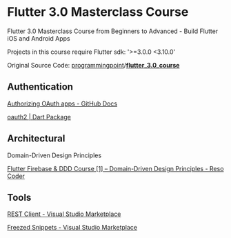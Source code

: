 # Flutter 3.0 Masterclass Course

Flutter 3.0 Masterclass Course from Beginners to Advanced - Build Flutter iOS and Android Apps

Projects in this course require Flutter sdk: '>=3.0.0 <3.10.0'

Original Source Code: [programmingpoint](https://github.com/programmingpoint)/**[flutter_3.0_course](https://github.com/programmingpoint/flutter_3.0_course)**

## Authentication

[Authorizing OAuth apps - GitHub Docs](https://docs.github.com/en/apps/oauth-apps/building-oauth-apps/authorizing-oauth-apps)

[oauth2 | Dart Package](https://pub.dev/packages/oauth2)

## Architectural

Domain-Driven Design Principles 

[Flutter Firebase & DDD Course [1] – Domain-Driven Design Principles - Reso Coder](https://resocoder.com/2020/03/09/flutter-firebase-ddd-course-1-domain-driven-design-principles/)

## Tools

[REST Client - Visual Studio Marketplace](https://marketplace.visualstudio.com/items?itemName=humao.rest-client)

[Freezed Snippets - Visual Studio Marketplace](https://marketplace.visualstudio.com/items?itemName=Arkroot.freezed-snippets)
